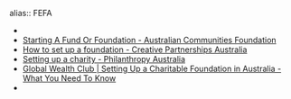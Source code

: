 alias:: FEFA

-
- [Starting A Fund Or Foundation - Australian Communities Foundation](https://www.communityfoundation.org.au/giving/structured-giving)
- [How to set up a foundation - Creative Partnerships Australia](https://creativepartnerships.gov.au/resource/how-to-set-up-a-foundation/)
- [Setting up a charity - Philanthropy Australia](https://www.philanthropy.org.au/seeking-funding/setting-up-a-charity/)
- [Global Wealth Club | Setting Up a Charitable Foundation in Australia - What You Need To Know](https://www.globalwealthclub.com/setting-up-a-charitable-foundation-in-australia/#)
-